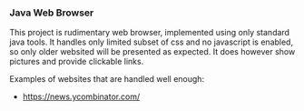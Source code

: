 ### Java Web Browser

This project is rudimentary web browser, implemented using only standard java tools. It handles only limited subset of css and no javascript is enabled, so only older websited will be presented as expected. It does however show pictures and provide clickable links.

Examples of websites that are handled well enough:
- https://news.ycombinator.com/
